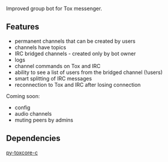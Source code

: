 Improved group bot for Tox messenger.

## Features
- permanent channels that can be created by users
- channels have topics
- IRC bridged channels - created only by bot owner
- logs
- channel commands on Tox and IRC
- ability to see a list of users from the bridged channel (!users)
- smart splitting of IRC messages
- reconnection to Tox and IRC after losing connection

Coming soon:
- config
- audio channels
- muting peers by admins

## Dependencies
[py-toxcore-c](https://github.com/TokTok/py-toxcore-c)
